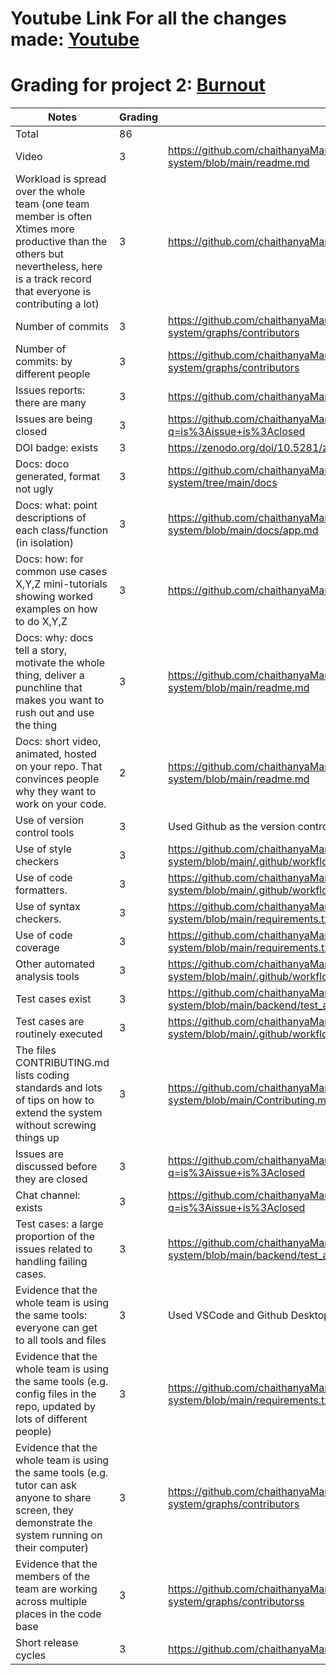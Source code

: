 # Youtube Link For all the changes made: **[Youtube](https://youtu.be/juWO0pcZXzk?feature=shared)**
# Grading for project 2: **[Burnout](https://github.com/chaithanyaMarripati/calorieApp_server)**

| **Notes**                                                                                                                                                                                                                                                                                                                                                                                                 | **Grading** | **Evidence**                                                                                                |
| --------------------------------------------------------------------------------------------------------------------------------------------------------------------------------------------------------------------------------------------------------------------------------------------------------------------------------------------------------------------------------------------------------- | ----------- | ----------------------------------------------------------------------------------------------------------- |
| Total                                                                                                                                                                                                                                                                                                                                                                                                     | 86          |                                                                                                             |
| Video                                                                                                                                                                                                                                                                                                                                                                                                     | 3           | https://github.com/chaithanyaMarripati/application-tracking-system/blob/main/readme.md                               |
| Workload is spread over the whole team (one team member is often Xtimes more productive than the others but nevertheless, here is a track record that everyone is contributing a lot)                                                                                                                                                                                                                     | 3           | https://github.com/chaithanyaMarripati/application-tracking-system/pulse                                              |
| Number of commits                                                                                                                                                                                                                                                                                                                                                                                         | 3           | https://github.com/chaithanyaMarripati/application-tracking-system/graphs/contributors                                |
| Number of commits: by different people                                                                                                                                                                                                                                                                                                                                                                    | 3           | https://github.com/chaithanyaMarripati/application-tracking-system/graphs/contributors                               |
| Issues reports: there are many                                                                                                                                                                                                                                                                                                                                                                            | 3           | https://github.com/chaithanyaMarripati/application-tracking-system/issues                                             |
| Issues are being closed                                                                                                                                                                                                                                                                                                                                                                                   | 3           | https://github.com/chaithanyaMarripati/application-tracking-system/issues?q=is%3Aissue+is%3Aclosed                    |
| DOI badge: exists                                                                                                                                                                                                                                                                                                                                                                                         | 3           | https://zenodo.org/doi/10.5281/zenodo.10022627                                                              |
| Docs: doco generated, format not ugly                                                                                                                                                                                                                                                                                                                                                                     | 3           | https://github.com/chaithanyaMarripati/application-tracking-system/tree/main/docs                                   |
| Docs: what: point descriptions of each class/function (in isolation)                                                                                                                                                                                                                                                                                                                                      | 3           | https://github.com/chaithanyaMarripati/application-tracking-system/blob/main/docs/app.md             |
| Docs: how: for common use cases X,Y,Z mini-tutorials showing worked examples on how to do X,Y,Z                                                                                                                                                                                                                                                                                                           | 3           | https://github.com/chaithanyaMarripati/calorieApp_server/blob/main/README.md                                |
| Docs: why: docs tell a story, motivate the whole thing, deliver a punchline that makes you want to rush out and use the thing                                                                                                                                                                                                                                                                             | 3           | https://github.com/chaithanyaMarripati/application-tracking-system/blob/main/readme.md                                |
| Docs: short video, animated, hosted on your repo. That convinces people why they want to work on your code.                                                                                                                                                                                                                                                                                               | 2           | https://github.com/chaithanyaMarripati/application-tracking-system/blob/main/readme.md                                 |
| Use of version control tools                                                                                                                                                                                                                                                                                                                                                                              | 3           | Used Github as the version control tool                                                                     |
| Use of style checkers                                                                                                                                                                                                                                                                                                                                                                                     | 3           | https://github.com/chaithanyaMarripati/application-tracking-system/blob/main/.github/workflows/super-linter.yml      |
| Use of code formatters.                                                                                                                                                                                                                                                                                                                                                                                   | 3           | https://github.com/chaithanyaMarripati/application-tracking-system/blob/main/.github/workflows/super-linter.yml     |
| Use of syntax checkers.                                                                                                                                                                                                                                                                                                                                                                                   | 3           | https://github.com/chaithanyaMarripati/application-tracking-system/blob/main/requirements.txt      |
| Use of code coverage                                                                                                                                                                                                                                                                                                                                                                                      | 3           | https://github.com/chaithanyaMarripati/application-tracking-system/blob/main/requirements.txt           |
| Other automated analysis tools                                                                                                                                                                                                                                                                                                                                                                            | 3           | https://github.com/chaithanyaMarripati/application-tracking-system/blob/main/.github/workflows/super-linter.yml |
| Test cases exist                                                                                                                                                                                                                                                                                                                                                                                          | 3           | https://github.com/chaithanyaMarripati/application-tracking-system/blob/main/backend/test_app.py                                   |
| Test cases are routinely executed                                                                                                                                                                                                                                                                                                                                                                         | 3           | https://github.com/chaithanyaMarripati/application-tracking-system/blob/main/.github/workflows/pytest_ci.yml                              |
| The files CONTRIBUTING.md lists coding standards and lots of tips on how to extend the system without screwing things up                                                                                                                                                                                                                                                                                  | 3           | https://github.com/chaithanyaMarripati/application-tracking-system/blob/main/Contributing.md                          |
| Issues are discussed before they are closed                                                                                                                                                                                                                                                                                                                                                               | 3           | https://github.com/chaithanyaMarripati/application-tracking-system/issues?q=is%3Aissue+is%3Aclosed                    |
| Chat channel: exists                                                                                                                                                                                                                                                                                                                                                                                      | 3           | https://github.com/chaithanyaMarripati/application-tracking-system/issues?q=is%3Aissue+is%3Aclosed                    |
| Test cases: a large proportion of the issues related to handling failing cases.                                                                                                                                                                                                                                                                                                                           | 3           | https://github.com/chaithanyaMarripati/application-tracking-system/blob/main/backend/test_app.py        |
| Evidence that the whole team is using the same tools: everyone can get to all tools and files                                                                                                                                                                                                                                                                                                             | 3           | Used VSCode and Github Desktop                                                                              |
| Evidence that the whole team is using the same tools (e.g. config files in the repo, updated by lots of different people)                                                                                                                                                                                                                                                                                 | 3           | https://github.com/chaithanyaMarripati/application-tracking-system/blob/main/requirements.txt                         |
| Evidence that the whole team is using the same tools (e.g. tutor can ask anyone to share screen, they demonstrate the system running on their computer)                                                                                                                                                                                                                                                   | 3           | https://github.com/chaithanyaMarripati/application-tracking-system/graphs/contributors        |
| Evidence that the members of the team are working across multiple places in the code base                                                                                                                                                                                                                                                                                                                 | 3           | https://github.com/chaithanyaMarripati/application-tracking-system/graphs/contributorss                                |
| Short release cycles                                                                                                                                                                                                                                                                                                                                                                                      | 3           | https://github.com/chaithanyaMarripati/application-tracking-system/releases                                           |
